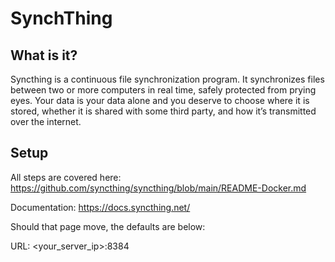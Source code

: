 # SynchThing

## What is it?
Syncthing is a continuous file synchronization program. It synchronizes files between two or more computers in real time, safely protected from prying eyes. Your data is your data alone and you deserve to choose where it is stored, whether it is shared with some third party, and how it’s transmitted over the internet.

## Setup
All steps are covered here: https://github.com/syncthing/syncthing/blob/main/README-Docker.md

Documentation: https://docs.syncthing.net/

Should that page move, the defaults are below:

URL: <your_server_ip>:8384
